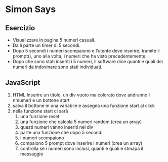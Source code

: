 Simon Says
===

## Esercizio

- Visualizzare in pagina 5 numeri casuali.  
- Da lì parte un timer di 5 secondi.   
- Dopo 5 secondi i numeri scompaiono e l’utente deve inserire, tramite il prompt(), uno alla volta, i numeri che ha visto precedentemente.   
- Dopo che sono stati inseriti i 5 numeri, il software dice quanti e quali dei numeri da indovinare sono stati individuati.


## JavaScript

1. HTML Inserire un titolo, un div vuoto ma colorato dove andranno i nmumeri e un bottone start
1. salva il bottone in una variabile e assegna una funzione start al click 
2. nella funzione start ci sarà
    1. una funzione reset
    2. una funzione che calcola 5 numeri random (crea un array)
    3. questi numeri vanno inseriti nel div 
    4. parte una funzione che dopo 5 secondi
      1. i numeri scompaiono
      2. compaiono 5 prompt dove inserire i numeri (crea un array)
    5. controlla se i numeri sono inclusi, quanti e quali e stmapa il messaggio

